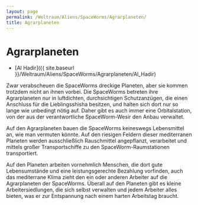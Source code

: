 ```yaml
---
layout: page
permalink: /Weltraum/Aliens/SpaceWorms/Agrarplaneten/
title: Agrarplaneten
---
```


# Agrarplaneten

- [Al Hadir]({{ site.baseurl }}/Weltraum/Aliens/SpaceWorms/Agrarplaneten/Al_Hadir)

Zwar verabscheuen die SpaceWorms dreckige Planeten, aber sie kommen trotzdem nicht an ihnen vorbei. Die SpaceWorms betreten ihre Agrarplaneten nur in luftdichten, durchsichtigen Schutzanzügen, die einen Anschluss für die Lieblingsshisha besitzen, und halten sich dort nur so lange wie unbedingt nötig auf. Daher gibt es auch immer eine Orbitalstation, von der aus der verantwortliche SpaceWorm-Wesir den Anbau verwaltet.

Auf den Agrarplaneten bauen die SpaceWorms keineswegs Lebensmittel an, wie man vermuten könnte. Auf den riesigen Feldern dieser mediterranen Planeten werden ausschließlich Rauschmittel angepflanzt, verarbeitet und mittels großer Transportschiffe zu den SpaceWorm-Raumstationen transportiert.

Auf den Planeten arbeiten vornehmlich Menschen, die dort gute Lebensumstände und eine leistungsgerechte Bezahlung vorfinden, auch das mediterrane Klima zieht den ein oder anderen Arbeiter auf die Agrarplaneten der SpaceWorms. Überall auf den Planeten gibt es kleine Arbeitersiedlungen, die sich selbst verwalten und jedem Arbeiter alles bieten, was er zur Entspannung nach einem harten Arbeitstag braucht.
